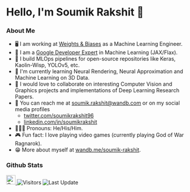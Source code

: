 # Hello, I'm Soumik Rakshit 👋

### About Me

- 🖥️ I am working at [Weights & Biases](https://wandb.ai/site) as a Machine Learning Engineer.
- 📣 I am a [Google Developer Expert](https://developers.google.com/community/experts/directory/profile/profile-soumik-rakshit) in Machine Learning (JAX/Flax).
- 🚀 I build MLOps pipelines for open-source repositories like Keras, Kaolin-Wisp, YOLOv5, etc.
- 🌱 I'm currently learning Neural Rendering, Neural Approximation and Machine Learning on 3D Data.
- 👬 I would love to collaborate on interesting Computer Vision and Graphics projects and implementations of Deep Learning Research Papers.
- 📲 You can reach me at soumik.rakshit@wandb.com or on my social media profiles
  - [twitter.com/soumikrakshit96](twitter.com/soumikrakshit96)
  - [linkedin.com/in/soumikrakshit](linkedin.com/in/soumikrakshit)
- 🧔🏽‍♂️ Pronouns: He/His/Him.
- 🎮 Fun fact: I love playing video games (currently playing God of War Ragnarok).
- 😁 More about myself at [wandb.me/soumik-rakshit](wandb.me/soumik-rakshit).

### Github Stats

<p>
   <a href="https://img.shields.io/github/followers/soumik12345?label=Follow&style=social">
      <img alt="Coverage" src="https://img.shields.io/github/followers/soumik12345?label=Follow&style=social" height="25">
   </a>
   <img alt="Visitors" src="https://komarev.com/ghpvc/?username=soumik12345&style=flat&labelColor=black&logo=github&label=PROFILE+VIEWS&color=29bf12">
   <img alt="Last Update" src="https://img.shields.io/github/last-commit/soumik12345/soumik12345?logo=markdown&label=LAST+UPDATE&color=29bf12&style=flat">
</p>
